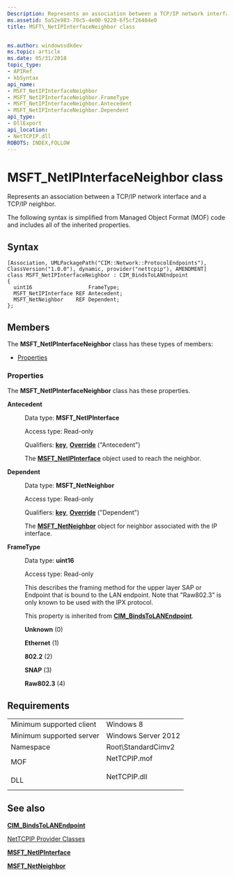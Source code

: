 ```yaml
---
Description: Represents an association between a TCP/IP network interface and a TCP/IP neighbor.
ms.assetid: 5a52e983-70c5-4e00-9220-6f5cf26484e0
title: MSFT\_NetIPInterfaceNeighbor class


ms.author: windowssdkdev
ms.topic: article
ms.date: 05/31/2018
topic_type: 
- APIRef
- kbSyntax
api_name: 
- MSFT_NetIPInterfaceNeighbor
- MSFT_NetIPInterfaceNeighbor.FrameType
- MSFT_NetIPInterfaceNeighbor.Antecedent
- MSFT_NetIPInterfaceNeighbor.Dependent
api_type: 
- DllExport
api_location: 
- NetTCPIP.dll
ROBOTS: INDEX,FOLLOW
---
```


# MSFT\_NetIPInterfaceNeighbor class

Represents an association between a TCP/IP network interface and a TCP/IP neighbor.

The following syntax is simplified from Managed Object Format (MOF) code and includes all of the inherited properties.

## Syntax

``` syntax
[Association, UMLPackagePath("CIM::Network::ProtocolEndpoints"), ClassVersion("1.0.0"), dynamic, provider("nettcpip"), AMENDMENT]
class MSFT_NetIPInterfaceNeighbor : CIM_BindsToLANEndpoint
{
  uint16                  FrameType;
  MSFT_NetIPInterface REF Antecedent;
  MSFT_NetNeighbor    REF Dependent;
};
```

## Members

The **MSFT\_NetIPInterfaceNeighbor** class has these types of members:

-   [Properties](#properties)

### Properties

The **MSFT\_NetIPInterfaceNeighbor** class has these properties.

<dl> <dt>

**Antecedent**
</dt> <dd> <dl> <dt>

Data type: **MSFT\_NetIPInterface**
</dt> <dt>

Access type: Read-only
</dt> <dt>

Qualifiers: [**key**](/windows/win32/wmisdk/key-qualifier), [**Override**](/windows/win32/wmisdk/standard-qualifiers) ("Antecedent")
</dt> </dl>

The [**MSFT\_NetIPInterface**](msft-netipinterface.md) object used to reach the neighbor.

</dd> <dt>

**Dependent**
</dt> <dd> <dl> <dt>

Data type: **MSFT\_NetNeighbor**
</dt> <dt>

Access type: Read-only
</dt> <dt>

Qualifiers: [**key**](/windows/win32/wmisdk/key-qualifier), [**Override**](/windows/win32/wmisdk/standard-qualifiers) ("Dependent")
</dt> </dl>

The [**MSFT\_NetNeighbor**](msft-netneighbor.md) object for neighbor associated with the IP interface.

</dd> <dt>

**FrameType**
</dt> <dd> <dl> <dt>

Data type: **uint16**
</dt> <dt>

Access type: Read-only
</dt> </dl>

This describes the framing method for the upper layer SAP or Endpoint that is bound to the LAN endpoint. Note that "Raw802.3" is only known to be used with the IPX protocol.

This property is inherited from [**CIM\_BindsToLANEndpoint**](cim-bindstolanendpoint.md).

<dl> <dt>

<span id="Unknown"></span><span id="unknown"></span><span id="UNKNOWN"></span>**Unknown** (0)
</dt> <dt>

<span id="Ethernet"></span><span id="ethernet"></span><span id="ETHERNET"></span>**Ethernet** (1)
</dt> <dt>

<span id="802.2"></span>**802.2** (2)
</dt> <dt>

<span id="SNAP"></span><span id="snap"></span>**SNAP** (3)
</dt> <dt>

<span id="Raw802.3"></span><span id="raw802.3"></span><span id="RAW802.3"></span>**Raw802.3** (4)
</dt> </dl>

</dd> </dl>

## Requirements



|                                     |                                                                                         |
|-------------------------------------|-----------------------------------------------------------------------------------------|
| Minimum supported client<br/> | Windows 8<br/>                                                                    |
| Minimum supported server<br/> | Windows Server 2012<br/>                                                          |
| Namespace<br/>                | Root\\StandardCimv2<br/>                                                          |
| MOF<br/>                      | <dl> <dt>NetTCPIP.mof</dt> </dl> |
| DLL<br/>                      | <dl> <dt>NetTCPIP.dll</dt> </dl> |



## See also

<dl> <dt>

[**CIM\_BindsToLANEndpoint**](cim-bindstolanendpoint.md)
</dt> <dt>

[NetTCPIP Provider Classes](net-tcpip-classes.md)
</dt> <dt>

[**MSFT\_NetIPInterface**](msft-netipinterface.md)
</dt> <dt>

[**MSFT\_NetNeighbor**](msft-netneighbor.md)
</dt> </dl>

 

